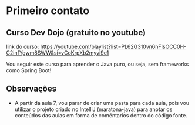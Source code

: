 # Primeiro contato
## Curso Dev Dojo (gratuito no youtube)
link do curso: https://youtube.com/playlist?list=PL62G310vn6nFIsOCC0H-C2infYgwm8SWW&si=vCoKrpXb2myvi9e1<br>

Vou seguir este curso para aprender o Java puro, ou seja, sem frameworks como Spring Boot!


## Observações

- A partir da aula 7, vou parar de criar uma pasta para cada aula, pois vou utilizar o projeto criado no IntelliJ (maratona-java) para anotar os conteúdos das aulas em forma de coméntarios dentro do código fonte.